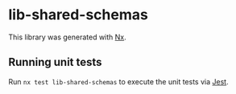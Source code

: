# lib-shared-schemas

This library was generated with [Nx](https://nx.dev).

## Running unit tests

Run `nx test lib-shared-schemas` to execute the unit tests via [Jest](https://jestjs.io).
